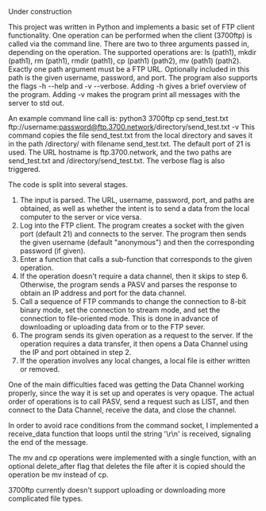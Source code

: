 Under construction

This project was written in Python and implements a basic set of FTP client functionality. One operation can be performed when the client (3700ftp) is called via the command line. There are two to three arguments passed in, depending on the operation. The supported operations are: ls (path1), mkdir (path1), rm (path1), rmdir (path1), cp (path1) (path2), mv (path1) (path2). Exactly one path argument must be a FTP URL. Optionally included in this path is the given username, password, and port.
The program also supports the flags -h --help and -v --verbose. Adding -h gives a brief overview of the program. Adding -v makes the program print all messages with the server to std out.

An example command line call is:
python3 3700ftp cp send_test.txt ftp://username:password@ftp.3700.network/directory/send_test.txt -v
This command copies the file send_test.txt from the local directory and saves it in the path /directory/ with filename send_test.txt.
The default port of 21 is used. The URL hostname is ftp.3700.network, and the two paths are send_test.txt and /directory/send_test.txt. The verbose flag is also triggered.

The code is split into several stages.
1. The input is parsed. The URL, username, password, port, and paths are obtained, as well as whether the intent is to send a data from the local computer to the server or vice versa.
2. Log into the FTP client. The program creates a socket with the given port (default 21) and connects to the server. The program then sends the given username (default "anonymous") and then the corresponding password (if given). 
3. Enter a function that calls a sub-function that corresponds to the given operation.
4. If the operation doesn't require a data channel, then it skips to step 6. Otherwise, the program sends a PASV and parses the response to obtain an IP address and port for the data channel.
5. Call a sequence of FTP commands to change the connection to 8-bit binary mode, set the connection to stream mode, and set the connection to file-oriented mode. This is done in advance of downloading or uploading data from or to the FTP sever.
6. The program sends its given operation as a request to the server. If the operation requires a data transfer, it then opens a Data Channel using the IP and port obtained in step 2.
7. If the operation involves any local changes, a local file is either written or removed.

One of the main difficulties faced was getting the Data Channel working properly, since the way it is set up and operates is very opaque. The actual order of operations is to call PASV, send a request such as LIST, and then connect to the Data Channel, receive the data, and close the channel.

In order to avoid race conditions from the command socket, I implemented a receive_data function that loops until the string '\r\n' is received, signaling the end of the message.

The mv and cp operations were implemented with a single function, with an optional delete_after flag that deletes the file after it is copied should the operation be mv instead of cp.

3700ftp currently doesn't support uploading or downloading more complicated file types.